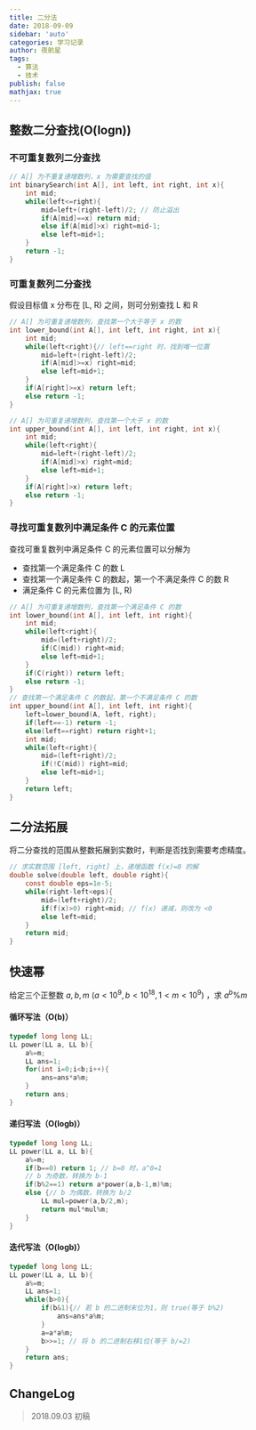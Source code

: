 ```yaml
---
title: 二分法
date: 2018-09-09
sidebar: 'auto'
categories: 学习记录
author: 夜航星
tags:
  - 算法
  - 技术
publish: false
mathjax: true
---
```


## 整数二分查找(O(logn))

### 不可重复数列二分查找

```C
// A[] 为不重复递增数列，x 为需要查找的值
int binarySearch(int A[], int left, int right, int x){
    int mid;
    while(left<=right){
        mid=left+(right-left)/2; // 防止溢出
        if(A[mid]==x) return mid;
        else if(A[mid]>x) right=mid-1;
        else left=mid+1;
    }
    return -1;
}
```

### 可重复数列二分查找

假设目标值 x 分布在 [L, R) 之间，则可分别查找 L 和 R

```C
// A[] 为可重复递增数列，查找第一个大于等于 x 的数
int lower_bound(int A[], int left, int right, int x){
    int mid;
    while(left<right){// left==right 时，找到唯一位置
        mid=left+(right-left)/2;
        if(A[mid]>=x) right=mid;
        else left=mid+1;
    }
    if(A[right]>=x) return left;
    else return -1;
}
```

```C
// A[] 为可重复递增数列，查找第一个大于 x 的数
int upper_bound(int A[], int left, int right, int x){
    int mid;
    while(left<right){
        mid=left+(right-left)/2;
        if(A[mid]>x) right=mid;
        else left=mid+1;
    }
    if(A[right]>x) return left;
    else return -1;
}
```

### 寻找可重复数列中满足条件 C 的元素位置

查找可重复数列中满足条件 C 的元素位置可以分解为

- 查找第一个满足条件 C 的数 L
- 查找第一个满足条件 C 的数起，第一个不满足条件 C 的数 R
- 满足条件 C 的元素位置为 [L, R)

```C
// A[] 为可重复递增数列，查找第一个满足条件 C 的数
int lower_bound(int A[], int left, int right){
    int mid;
    while(left<right){
        mid=(left+right)/2;
        if(C(mid)) right=mid;
        else left=mid+1;
    }
    if(C(right)) return left;
    else return -1;
}
// 查找第一个满足条件 C 的数起，第一个不满足条件 C 的数
int upper_bound(int A[], int left, int right){
    left=lower_bound(A, left, right);
    if(left==-1) return -1;
    else(left==right) return right+1;
    int mid;
    while(left<right){
        mid=(left+right)/2;
        if(!C(mid)) right=mid;
        else left=mid+1;
    }
    return left;
}
```

## 二分法拓展

将二分查找的范围从整数拓展到实数时，判断是否找到需要考虑精度。

```C
// 求实数范围 [left, right] 上，递增函数 f(x)=0 的解
double solve(double left, double right){
    const double eps=1e-5;
    while(right-left<eps){
        mid=(left+right)/2;
        if(f(x)>0) right=mid; // f(x) 递减，则改为 <0
        else left=mid;
    }
    return mid;
}
```

## 快速幂

给定三个正整数 $a,b,m\ (a<10^9,b<10^18,1<m<10^9)$ ，求 $a^b\%m$ 

#### 循环写法（O(b)）

```C
typedef long long LL;
LL power(LL a, LL b){
    a%=m;
    LL ans=1;
    for(int i=0;i<b;i++){
        ans=ans*a%m;
    }
    return ans;
}
```

#### 递归写法（O(logb)）

```C
typedef long long LL;
LL power(LL a, LL b){
    a%=m;
	if(b==0) return 1; // b=0 时，a^0=1
    // b 为奇数，转换为 b-1
    if(b%2==1) return a*power(a,b-1,m)%m;
    else {// b 为偶数，转换为 b/2
        LL mul=power(a,b/2,m);
        return mul*mul%m;
    }
}
```

#### 迭代写法（O(logb)）

```C
typedef long long LL;
LL power(LL a, LL b){
    a%=m; 
    LL ans=1;
    while(b>0){
        if(b&1){// 若 b 的二进制末位为1，则 true(等于 b%2)
            ans=ans*a%m;
        }
        a=a*a%m;
        b>>=1; // 将 b 的二进制右移1位(等于 b/=2)
    }
    return ans;
}
```

## ChangeLog

> 2018.09.03 初稿